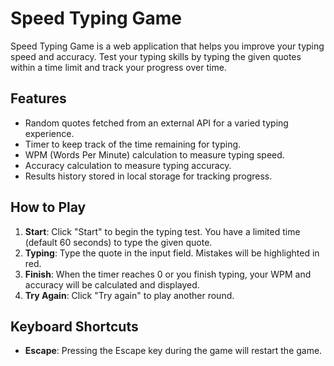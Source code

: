 # Speed Typing Game

Speed Typing Game is a web application that helps you improve your typing speed and accuracy. Test your typing skills by typing the given quotes within a time limit and track your progress over time.

## Features

- Random quotes fetched from an external API for a varied typing experience.
- Timer to keep track of the time remaining for typing.
- WPM (Words Per Minute) calculation to measure typing speed.
- Accuracy calculation to measure typing accuracy.
- Results history stored in local storage for tracking progress.

## How to Play

1. **Start**: Click "Start" to begin the typing test. You have a limited time (default 60 seconds) to type the given quote.
2. **Typing**: Type the quote in the input field. Mistakes will be highlighted in red.
3. **Finish**: When the timer reaches 0 or you finish typing, your WPM and accuracy will be calculated and displayed.
4. **Try Again**: Click "Try again" to play another round.

## Keyboard Shortcuts

- **Escape**: Pressing the Escape key during the game will restart the game.
